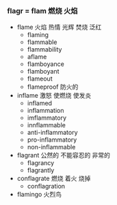 ### flagr = flam 燃烧 火焰

- flame 火焰 热情  光辉 焚烧 泛红
	- flaming
	- flammable
	- flammability
	- aflame
	- flamboyance
	- flamboyant
	- flameout
	- flameproof 防火的
- inflame 激怒 使燃烧 使发炎  
	- inflamed
	- inflammation
	- imflammatory
	- innflammable
	- anti-inflammatory
	- pro-inflammatory
	- non-inflammable
- flagrant 公然的 不能容忍的 非常的
	- flagrancy
	- flagrantly
- conflagrate 燃烧 着火  烧掉
	- conflagration
- flamingo 火烈鸟
